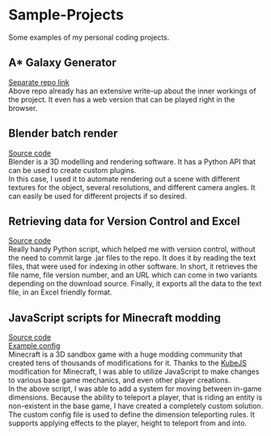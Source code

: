 # Sample-Projects
Some examples of my personal coding projects.

## A* Galaxy Generator
[Separate repo link](https://github.com/Pick65/AStar-Galaxy-Generator) <br>
Above repo already has an extensive write-up about the inner workings of the project.
It even has a web version that can be played right in the browser.

## Blender batch render
[Source code](blenderBatchRender.py) <br>
Blender is a 3D modelling and rendering software.
It has a Python API that can be used to create custom plugins. <br>
In this case, I used it to automate rendering out a scene with different
textures for the object, several resolutions, and different camera angles.
It can easily be used for different projects if so desired.

## Retrieving data for Version Control and Excel
[Source code](getModInfo.py) <br>
Really handy Python script, which helped me with version control, without the need
to commit large .jar files to the repo. It does it by reading the text files, that
were used for indexing in other software. In short, it retrieves the file name,
file version number, and an URL which can come in two variants depending on the download source.
Finally, it exports all the data to the text file, in an Excel friendly format.

## JavaScript scripts for Minecraft modding
[Source code](DimensionStacking.js) <br>
[Example config](DimensionStackingConfig.json) <br>
Minecraft is a 3D sandbox game with a huge modding community
that created tens of thousands of modifications for it.
Thanks to the [KubeJS](https://www.curseforge.com/minecraft/mc-mods/kubejs)
modification for Minecraft, I was able to utilize JavaScript to make changes
to various base game mechanics, and even other player creations. <br>
In the above script, I was able to add a system for moving between in-game
dimensions. Because the ability to teleport a player, that is riding an entity is non-existent
in the base game, I have created a completely custom solution.
The custom config file is used to define the dimension teleporting rules.
It supports applying effects to the player, height to teleport from and into.
